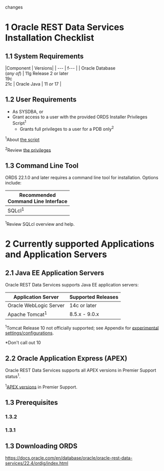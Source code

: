 changes

# 1  Oracle REST Data Services Installation Checklist

## 1.1 System Requirements

|Component | Versions|
|      --- |    f---  | 
| Oracle Database<br>(*any of*) | 11g Release 2 or later<br>19c<br>21c
| Oracle Java | 11 *or* 17 |

## 1.2 User Requirements

- As SYSDBA, or
- Grant access to a user with the provided ORDS Installer Privileges Script<sup>1</sup>
  - Grants full privileges to a user for a PDB only<sup>2</sup>

<sup>1</sup>About [the script](./appendix.md#aboutthescript)

<sup>2</sup>Review [the privileges](./appendix.md#reviewprivileges)

## 1.3 Command Line Tool

ORDS 22.1.0 and later requires a command line tool for installation. Options include:

| Recommended<br>Command Line Interface |
|                   ---                 |
|           SQLcl<sup>1</sup>           |

<sup>1</sup>Review SQLcl overview and help. 

# 2 Currently supported Applications and Application Servers

## 2.1 Java EE Application Servers
Oracle REST Data Services supports Java EE application servers:

| Application Server | Supported Releases |
| --- | --- | 
|Oracle WebLogic Server | 14c or later | 
| Apache Tomcat<sup>1</sup> | 8.5.x - 9.0.x | 

<sup>1</sup>Tomcat Release 10 not officially supported; see Appendix for [experimental settings/configurations](./appendix.md#Tomcat10experimentalsettings).

*Don't call out 10

## 2.2 Oracle Application Express (APEX)

Oracle REST Data Services supports all APEX versions in Premier Support status<sup>1</sup>.

<sup>1</sup>[APEX versions](https://www.oracle.com/us/assets/lifetime-support-technology-069183.pdf#%5B%7B%22num%22%3A154%2C%22gen%22%3A0%7D%2C%7B%22name%22%3A%22Fit%22%7D%5D) in Premier Support.

## 1.3 Prerequisites



### 1.3.2 

### 1.3.1 
## 1.3 Downloading ORDS



https://docs.oracle.com/en/database/oracle/oracle-rest-data-services/22.4/ordig/index.html













